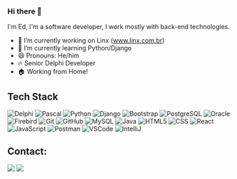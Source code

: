 ### Hi there 👋

I'm Ed, I'm a software developer, I work mostly with back-end technologies.
<!--
**edeColli/edeColli** is a ✨ _special_ ✨ repository because its `README.md` (this file) appears on your GitHub profile.

Here are some ideas to get you started:
-->

- 🔭 I’m currently working on Linx (www.linx.com.br)
- 🌱 I’m currently learning Python/Django
- 😄 Pronouns: He/him
- 🔥 Senior Delphi Developer
- 🏠 Working from Home!

## Tech Stack

![Delphi](https://img.shields.io/badge/-Delphi-red?logo=delphi)
![Pascal](https://img.shields.io/badge/-Pascal-blue?logo=pascal)
![Python](https://img.shields.io/badge/-Python-yellow?logo=python)
![Django](https://img.shields.io/badge/-Django-darkgreen?logo=django&logoColor=white)
![Bootstrap](https://img.shields.io/badge/-Bootstrap-purple?logo=bootstrap)
![PostgreSQL](https://img.shields.io/badge/-PostgreSQL-blue?logo=postgresql)
![Oracle](https://img.shields.io/badge/-Oracle-orange?logo=oracle)
![Firebird](https://img.shields.io/badge/-Firebird-red?logo=firebird)
![Git](https://img.shields.io/badge/-Git-black?logo=git)
![GitHub](https://img.shields.io/badge/-GitHub-gray?logo=github)
![MySQL](https://img.shields.io/badge/-MySQL-blue?logo=mysql)
![Java](https://img.shields.io/badge/-Java-orange?logo=java)
![HTML5](https://img.shields.io/badge/-HTML5-orange?logo=html5)
![CSS](https://img.shields.io/badge/-CSS-blue?logo=css3)
![React](https://img.shields.io/badge/-React-blue?logo=react)
![JavaScript](https://img.shields.io/badge/-JavaScript-yellow?logo=javascript)
![Postman](https://img.shields.io/badge/-Postman-orange?logo=postman)
![VSCode](https://img.shields.io/badge/-VSCode-blue?logo=visual-studio-code)
![IntelliJ](https://img.shields.io/badge/-IntelliJ-blue?logo=intellij-idea)


## Contact:
<div>
<a href = "mailto:ednesio.colli@gmail.com"><img src="https://img.shields.io/badge/Gmail-D14836?style=for-the-badge&logo=gmail&logoColor=white" target="_blank"></a>
<a href="https://www.linkedin.com/in/ednesio-colli-8a585270" target="_blank"><img src="https://img.shields.io/badge/-LinkedIn-%230077B5?style=for-the-badge&logo=linkedin&logoColor=white" target="_blank"></a>   
</div>

  
